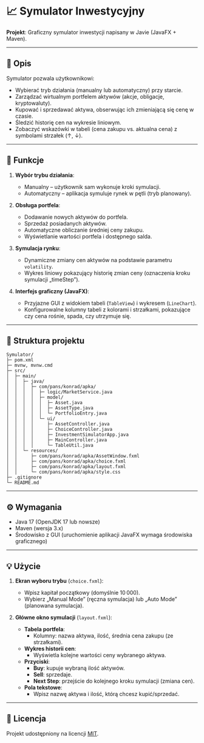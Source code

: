 
# 📈 Symulator Inwestycyjny

**Projekt**: Graficzny symulator inwestycji napisany w Javie (JavaFX + Maven).

---

## 🎯 Opis

Symulator pozwala użytkownikowi:
- Wybierać tryb działania (manualny lub automatyczny) przy starcie.
- Zarządzać wirtualnym portfelem aktywów (akcje, obligacje, kryptowaluty).
- Kupować i sprzedawać aktywa, obserwując ich zmieniającą się cenę w czasie.
- Śledzić historię cen na wykresie liniowym.
- Zobaczyć wskazówki w tabeli (cena zakupu vs. aktualna cena) z symbolami strzałek (↑, ↓).

---

## 🚀 Funkcje

1. **Wybór trybu działania**:  
   - Manualny – użytkownik sam wykonuje kroki symulacji.  
   - Automatyczny – aplikacja symuluje rynek w pętli (tryb planowany).

2. **Obsługa portfela**:  
   - Dodawanie nowych aktywów do portfela.  
   - Sprzedaż posiadanych aktywów.  
   - Automatyczne obliczanie średniej ceny zakupu.  
   - Wyświetlanie wartości portfela i dostępnego salda.

3. **Symulacja rynku**:  
   - Dynamiczne zmiany cen aktywów na podstawie parametru `volatility`.  
   - Wykres liniowy pokazujący historię zmian ceny (oznaczenia kroku symulacji „timeStep”).

4. **Interfejs graficzny (JavaFX)**:  
   - Przyjazne GUI z widokiem tabeli (`TableView`) i wykresem (`LineChart`).  
   - Konfigurowalne kolumny tabeli z kolorami i strzałkami, pokazujące czy cena rośnie, spada, czy utrzymuje się.

---

## 📂 Struktura projektu

```
Symulator/
├─ pom.xml
├─ mvnw, mvnw.cmd
├─ src/
│  ├─ main/
│  │  ├─ java/
│  │  │  ├─ com/pans/konrad/apka/
│  │  │  │  ├─ logic/MarketService.java
│  │  │  │  ├─ model/
│  │  │  │  │  ├─ Asset.java
│  │  │  │  │  ├─ AssetType.java
│  │  │  │  │  └─ PortfolioEntry.java
│  │  │  │  └─ ui/
│  │  │  │     ├─ AssetController.java
│  │  │  │     ├─ ChoiceController.java
│  │  │  │     ├─ InvestmentSimulatorApp.java
│  │  │  │     ├─ MainController.java
│  │  │  │     └─ TableUtil.java
│  │  └─ resources/
│  │     ├─ com/pans/konrad/apka/AssetWindow.fxml
│  │     ├─ com/pans/konrad/apka/choice.fxml
│  │     ├─ com/pans/konrad/apka/layout.fxml
│  │     └─ com/pans/konrad/apka/style.css
├─ .gitignore
└─ README.md
```

---

## ⚙️ Wymagania

- Java 17 (OpenJDK 17 lub nowsze)
- Maven (wersja 3.x)
- Środowisko z GUI (uruchomienie aplikacji JavaFX wymaga środowiska graficznego)

---

## 💡 Użycie

1. **Ekran wyboru trybu** (`choice.fxml`):  
   - Wpisz kapitał początkowy (domyślnie 10 000).  
   - Wybierz „Manual Mode” (ręczna symulacja) lub „Auto Mode” (planowana symulacja).

2. **Główne okno symulacji** (`layout.fxml`):  
   - **Tabela portfela**:  
     - Kolumny: nazwa aktywa, ilość, średnia cena zakupu (ze strzałkami).  
   - **Wykres historii cen**:  
     - Wyświetla kolejne wartości ceny wybranego aktywa.  
   - **Przyciski**:  
     - **Buy**: kupuje wybraną ilość aktywów.  
     - **Sell**: sprzedaje.  
     - **Next Step**: przejście do kolejnego kroku symulacji (zmiana cen).  
   - **Pola tekstowe**:  
     - Wpisz nazwę aktywa i ilość, którą chcesz kupić/sprzedać.  

---

## 📄 Licencja

Projekt udostępniony na licencji [MIT](https://opensource.org/licenses/MIT).
